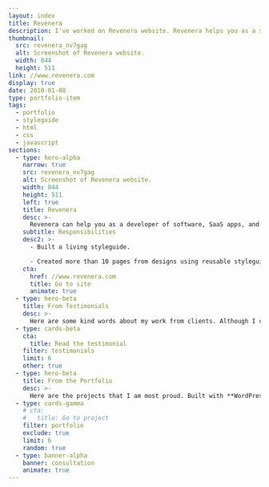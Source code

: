 ```yaml
---
layout: index
title: Revenera
description: I've worked on Revenera website. Revenera helps you as a software developer to control costs, grow and protect your business.
thumbnail:
  src: revenera_nv7gag
  alt: Screenshot of Revenera website.
  width: 844
  height: 511
link: //www.revenera.com
display: true
date: 2010-01-08
type: portfolio-item
tags:
  - portfolio
  - styleguide
  - html
  - css
  - javascript
sections:
  - type: hero-alpha
    narrow: true
    src: revenera_nv7gag
    alt: Screenshot of Revenera website.
    width: 844
    height: 511
    left: true
    title: Revenera
    desc: >-
      Revenera can help you as a developer of software, SaaS apps, and IoT devices, to control costs, grow and protect your business. The website runs on Adobe Experience Manager.
    subtitle: Responsibilities
    desc2: >-
      - Built a living styleguide.

      - Created more than 10 pages from designs using reusable styleguide components.
    cta:
      href: //www.revenera.com
      title: Go to site
      animate: true
  - type: hero-beta
    title: From Testimonials
    desc: >-
      Here are some kind words about my work from clients. Although I collaborated with clients from more than 10 countries, most of them came from **The United States**.
  - type: cards-beta
    cta:
      title: Read the testimonial
    filter: testimonials
    limit: 6
    other: true
  - type: hero-beta
    title: From the Portfolio
    desc: >-
      Here are the projects that I am most proud. Built with **WordPress**, **Shopify**, **Jekyll**, and **Hugo**, among others.
  - type: cards-gamma
    # cta:
    #   title: Go to project
    filter: portfolio
    exclude: true
    limit: 6
    random: true
  - type: banner-alpha
    banner: consultation
    animate: true
---
```


